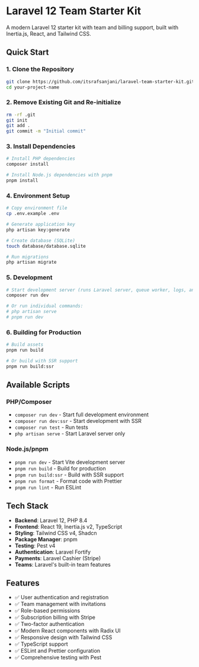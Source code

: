 # Laravel 12 Team Starter Kit

A modern Laravel 12 starter kit with team and billing support, built with Inertia.js, React, and Tailwind CSS.

## Quick Start

### 1. Clone the Repository

```bash
git clone https://github.com/itsrafsanjani/laravel-team-starter-kit.git your-project-name
cd your-project-name
```

### 2. Remove Existing Git and Re-initialize

```bash
rm -rf .git
git init
git add .
git commit -m "Initial commit"
```

### 3. Install Dependencies

```bash
# Install PHP dependencies
composer install

# Install Node.js dependencies with pnpm
pnpm install
```

### 4. Environment Setup

```bash
# Copy environment file
cp .env.example .env

# Generate application key
php artisan key:generate

# Create database (SQLite)
touch database/database.sqlite

# Run migrations
php artisan migrate
```

### 5. Development

```bash
# Start development server (runs Laravel server, queue worker, logs, and Vite)
composer run dev

# Or run individual commands:
# php artisan serve
# pnpm run dev
```

### 6. Building for Production

```bash
# Build assets
pnpm run build

# Or build with SSR support
pnpm run build:ssr
```

## Available Scripts

### PHP/Composer

- `composer run dev` - Start full development environment
- `composer run dev:ssr` - Start development with SSR
- `composer run test` - Run tests
- `php artisan serve` - Start Laravel server only

### Node.js/pnpm

- `pnpm run dev` - Start Vite development server
- `pnpm run build` - Build for production
- `pnpm run build:ssr` - Build with SSR support
- `pnpm run format` - Format code with Prettier
- `pnpm run lint` - Run ESLint

## Tech Stack

- **Backend**: Laravel 12, PHP 8.4
- **Frontend**: React 19, Inertia.js v2, TypeScript
- **Styling**: Tailwind CSS v4, Shadcn
- **Package Manager**: pnpm
- **Testing**: Pest v4
- **Authentication**: Laravel Fortify
- **Payments**: Laravel Cashier (Stripe)
- **Teams**: Laravel's built-in team features

## Features

- ✅ User authentication and registration
- ✅ Team management with invitations
- ✅ Role-based permissions
- ✅ Subscription billing with Stripe
- ✅ Two-factor authentication
- ✅ Modern React components with Radix UI
- ✅ Responsive design with Tailwind CSS
- ✅ TypeScript support
- ✅ ESLint and Prettier configuration
- ✅ Comprehensive testing with Pest
